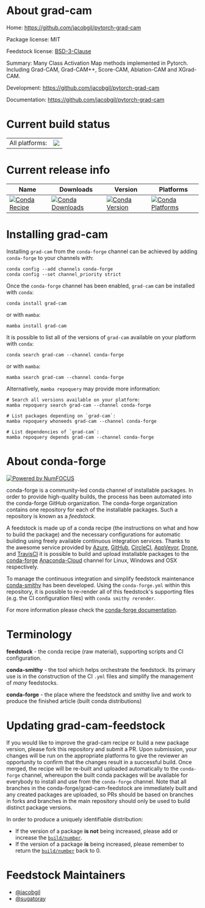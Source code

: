 About grad-cam
==============

Home: https://github.com/jacobgil/pytorch-grad-cam

Package license: MIT

Feedstock license: [BSD-3-Clause](https://github.com/conda-forge/grad-cam-feedstock/blob/main/LICENSE.txt)

Summary: Many Class Activation Map methods implemented in Pytorch.
Including Grad-CAM, Grad-CAM++, Score-CAM, Ablation-CAM
and XGrad-CAM.


Development: https://github.com/jacobgil/pytorch-grad-cam

Documentation: https://github.com/jacobgil/pytorch-grad-cam

Current build status
====================


<table><tr><td>All platforms:</td>
    <td>
      <a href="https://dev.azure.com/conda-forge/feedstock-builds/_build/latest?definitionId=14832&branchName=main">
        <img src="https://dev.azure.com/conda-forge/feedstock-builds/_apis/build/status/grad-cam-feedstock?branchName=main">
      </a>
    </td>
  </tr>
</table>

Current release info
====================

| Name | Downloads | Version | Platforms |
| --- | --- | --- | --- |
| [![Conda Recipe](https://img.shields.io/badge/recipe-grad--cam-green.svg)](https://anaconda.org/conda-forge/grad-cam) | [![Conda Downloads](https://img.shields.io/conda/dn/conda-forge/grad-cam.svg)](https://anaconda.org/conda-forge/grad-cam) | [![Conda Version](https://img.shields.io/conda/vn/conda-forge/grad-cam.svg)](https://anaconda.org/conda-forge/grad-cam) | [![Conda Platforms](https://img.shields.io/conda/pn/conda-forge/grad-cam.svg)](https://anaconda.org/conda-forge/grad-cam) |

Installing grad-cam
===================

Installing `grad-cam` from the `conda-forge` channel can be achieved by adding `conda-forge` to your channels with:

```
conda config --add channels conda-forge
conda config --set channel_priority strict
```

Once the `conda-forge` channel has been enabled, `grad-cam` can be installed with `conda`:

```
conda install grad-cam
```

or with `mamba`:

```
mamba install grad-cam
```

It is possible to list all of the versions of `grad-cam` available on your platform with `conda`:

```
conda search grad-cam --channel conda-forge
```

or with `mamba`:

```
mamba search grad-cam --channel conda-forge
```

Alternatively, `mamba repoquery` may provide more information:

```
# Search all versions available on your platform:
mamba repoquery search grad-cam --channel conda-forge

# List packages depending on `grad-cam`:
mamba repoquery whoneeds grad-cam --channel conda-forge

# List dependencies of `grad-cam`:
mamba repoquery depends grad-cam --channel conda-forge
```


About conda-forge
=================

[![Powered by
NumFOCUS](https://img.shields.io/badge/powered%20by-NumFOCUS-orange.svg?style=flat&colorA=E1523D&colorB=007D8A)](https://numfocus.org)

conda-forge is a community-led conda channel of installable packages.
In order to provide high-quality builds, the process has been automated into the
conda-forge GitHub organization. The conda-forge organization contains one repository
for each of the installable packages. Such a repository is known as a *feedstock*.

A feedstock is made up of a conda recipe (the instructions on what and how to build
the package) and the necessary configurations for automatic building using freely
available continuous integration services. Thanks to the awesome service provided by
[Azure](https://azure.microsoft.com/en-us/services/devops/), [GitHub](https://github.com/),
[CircleCI](https://circleci.com/), [AppVeyor](https://www.appveyor.com/),
[Drone](https://cloud.drone.io/welcome), and [TravisCI](https://travis-ci.com/)
it is possible to build and upload installable packages to the
[conda-forge](https://anaconda.org/conda-forge) [Anaconda-Cloud](https://anaconda.org/)
channel for Linux, Windows and OSX respectively.

To manage the continuous integration and simplify feedstock maintenance
[conda-smithy](https://github.com/conda-forge/conda-smithy) has been developed.
Using the ``conda-forge.yml`` within this repository, it is possible to re-render all of
this feedstock's supporting files (e.g. the CI configuration files) with ``conda smithy rerender``.

For more information please check the [conda-forge documentation](https://conda-forge.org/docs/).

Terminology
===========

**feedstock** - the conda recipe (raw material), supporting scripts and CI configuration.

**conda-smithy** - the tool which helps orchestrate the feedstock.
                   Its primary use is in the construction of the CI ``.yml`` files
                   and simplify the management of *many* feedstocks.

**conda-forge** - the place where the feedstock and smithy live and work to
                  produce the finished article (built conda distributions)


Updating grad-cam-feedstock
===========================

If you would like to improve the grad-cam recipe or build a new
package version, please fork this repository and submit a PR. Upon submission,
your changes will be run on the appropriate platforms to give the reviewer an
opportunity to confirm that the changes result in a successful build. Once
merged, the recipe will be re-built and uploaded automatically to the
`conda-forge` channel, whereupon the built conda packages will be available for
everybody to install and use from the `conda-forge` channel.
Note that all branches in the conda-forge/grad-cam-feedstock are
immediately built and any created packages are uploaded, so PRs should be based
on branches in forks and branches in the main repository should only be used to
build distinct package versions.

In order to produce a uniquely identifiable distribution:
 * If the version of a package **is not** being increased, please add or increase
   the [``build/number``](https://docs.conda.io/projects/conda-build/en/latest/resources/define-metadata.html#build-number-and-string).
 * If the version of a package **is** being increased, please remember to return
   the [``build/number``](https://docs.conda.io/projects/conda-build/en/latest/resources/define-metadata.html#build-number-and-string)
   back to 0.

Feedstock Maintainers
=====================

* [@jacobgil](https://github.com/jacobgil/)
* [@sugatoray](https://github.com/sugatoray/)

